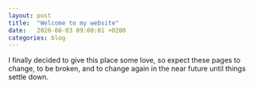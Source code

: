 ```yaml
---
layout: post
title:  "Welcome to my website"
date:   2020-08-03 09:00:01 +0200
categories: blog
---
```

I finally decided to give this place some love, so expect these pages to change, to be broken, and to change again in the near future until things settle down.
